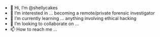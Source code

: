 - 👋 Hi, I’m @shellycakes
- 👀 I’m interested in ... becoming a remote/private forensic investigator 
- 🌱 I’m currently learning ... anything involving ethical hacking 
- 💞️ I’m looking to collaborate on ...
- 📫 How to reach me ... 

<!---
shellycakes/shellycakes is a ✨ special ✨ repository because its `README.md` (this file) appears on your GitHub profile.
You can click the Preview link to take a look at your changes.
--->
